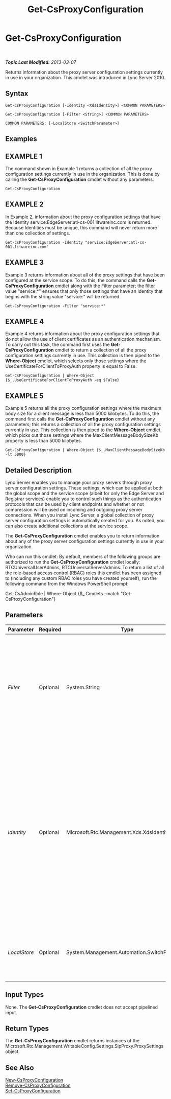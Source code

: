 ﻿---
title: Get-CsProxyConfiguration
TOCTitle: Get-CsProxyConfiguration
ms:assetid: e4836619-026f-4df0-adbd-aa5216e36368
ms:mtpsurl: https://technet.microsoft.com/en-us/library/Gg399011(v=OCS.15)
ms:contentKeyID: 48185728
ms.date: 07/23/2014
mtps_version: v=OCS.15
---

<div data-xmlns="http://www.w3.org/1999/xhtml">

<div class="topic" data-xmlns="http://www.w3.org/1999/xhtml" data-msxsl="urn:schemas-microsoft-com:xslt" data-cs="http://msdn.microsoft.com/en-us/">

<div data-asp="http://msdn2.microsoft.com/asp">

# Get-CsProxyConfiguration

</div>

<div id="mainSection">

<div id="mainBody">

<span> </span>

_**Topic Last Modified:** 2013-03-07_

Returns information about the proxy server configuration settings currently in use in your organization. This cmdlet was introduced in Lync Server 2010.

<div>

## Syntax

    Get-CsProxyConfiguration [-Identity <XdsIdentity>] <COMMON PARAMETERS>

    Get-CsProxyConfiguration [-Filter <String>] <COMMON PARAMETERS>

    COMMON PARAMETERS: [-LocalStore <SwitchParameter>]

</div>

<div>

## Examples

<div>

## EXAMPLE 1

The command shown in Example 1 returns a collection of all the proxy configuration settings currently in use in the organization. This is done by calling the **Get-CsProxyConfiguration** cmdlet without any parameters.

    Get-CsProxyConfiguration

</div>

<div>

## EXAMPLE 2

In Example 2, information about the proxy configuration settings that have the Identity service:EdgeServer:atl-cs-001.litwareinc.com is returned. Because Identities must be unique, this command will never return more than one collection of settings.

    Get-CsProxyConfiguration -Identity "service:EdgeServer:atl-cs-001.litwareinc.com"

</div>

<div>

## EXAMPLE 3

Example 3 returns information about all of the proxy settings that have been configured at the service scope. To do this, the command calls the **Get-CsProxyConfiguration** cmdlet along with the Filter parameter; the filter value "service:\*" ensures that only those settings that have an Identity that begins with the string value "service:" will be returned.

    Get-CsProxyConfiguration -Filter "service:*"

</div>

<div>

## EXAMPLE 4

Example 4 returns information about the proxy configuration settings that do not allow the use of client certificates as an authentication mechanism. To carry out this task, the command first uses the **Get-CsProxyConfiguration** cmdlet to return a collection of all the proxy configuration settings currently in use. This collection is then piped to the **Where-Object** cmdlet, which selects only those settings where the UseCertificateForClientToProxyAuth property is equal to False.

    Get-CsProxyConfiguration | Where-Object {$_.UseCertificateForClientToProxyAuth -eq $False}

</div>

<div>

## EXAMPLE 5

Example 5 returns all the proxy configuration settings where the maximum body size for a client message is less than 5000 kilobytes. To do this, the command first calls the **Get-CsProxyConfiguration** cmdlet without any parameters; this returns a collection of all the proxy configuration settings currently in use. This collection is then piped to the **Where-Object** cmdlet, which picks out those settings where the MaxClientMessageBodySizeKb property is less than 5000 kilobytes.

    Get-CsProxyConfiguration | Where-Object {$_.MaxClientMessageBodySizeKb -lt 5000}

</div>

</div>

<div>

## Detailed Description

Lync Server enables you to manage your proxy servers through proxy server configuration settings. These settings, which can be applied at both the global scope and the service scope (albeit for only the Edge Server and Registrar services) enable you to control such things as the authentication protocols that can be used by client endpoints and whether or not compression will be used on incoming and outgoing proxy server connections. When you install Lync Server, a global collection of proxy server configuration settings is automatically created for you. As noted, you can also create additional collections at the service scope.

The **Get-CsProxyConfiguration** cmdlet enables you to return information about any of the proxy server configuration settings currently in use in your organization.

Who can run this cmdlet: By default, members of the following groups are authorized to run the **Get-CsProxyConfiguration** cmdlet locally: RTCUniversalUserAdmins, RTCUniversalServerAdmins. To return a list of all the role-based access control (RBAC) roles this cmdlet has been assigned to (including any custom RBAC roles you have created yourself), run the following command from the Windows PowerShell prompt:

Get-CsAdminRole | Where-Object {$\_.Cmdlets –match "Get-CsProxyConfiguration"}

</div>

<div>

## Parameters


<table>
<colgroup>
<col style="width: 25%" />
<col style="width: 25%" />
<col style="width: 25%" />
<col style="width: 25%" />
</colgroup>
<thead>
<tr class="header">
<th>Parameter</th>
<th>Required</th>
<th>Type</th>
<th>Description</th>
</tr>
</thead>
<tbody>
<tr class="odd">
<td><p><em>Filter</em></p></td>
<td><p>Optional</p></td>
<td><p>System.String</p></td>
<td><p>Enables you to use wildcards when specifying the proxy configuration settings to be returned. For example, this syntax returns all the settings configured at the service scope: -Filter &quot;service:*&quot;.</p>
<p>You cannot use both the Filter and the Identity parameters in the same command.</p></td>
</tr>
<tr class="even">
<td><p><em>Identity</em></p></td>
<td><p>Optional</p></td>
<td><p>Microsoft.Rtc.Management.Xds.XdsIdentity</p></td>
<td><p>Unique identifier for the proxy server configuration settings to be returned. To return the global settings, use this syntax: -Identity global. To return settings configured at the service scope, use syntax similar to this: -Identity &quot;service:EdgeServer:atl-cs-001.litwareinc.com&quot;. Note that you cannot use wildcards when specifying an Identity. If you want to (or need to) use wildcards, use the Filter parameter instead.</p>
<p>If this parameter is not included, the <strong>Get-CsProxyConfiguration</strong> cmdlet returns all of the proxy server settings currently in use in your organization.</p></td>
</tr>
<tr class="odd">
<td><p><em>LocalStore</em></p></td>
<td><p>Optional</p></td>
<td><p>System.Management.Automation.SwitchParameter</p></td>
<td><p>Retrieves the proxy configuration data from the local replica of the Central Management store rather than from the Central Management store itself.</p></td>
</tr>
</tbody>
</table>


</div>

<div>

## Input Types

None. The **Get-CsProxyConfiguration** cmdlet does not accept pipelined input.

</div>

<div>

## Return Types

The **Get-CsProxyConfiguration** cmdlet returns instances of the Microsoft.Rtc.Management.WritableConfig.Settings.SipProxy.ProxySettings object.

</div>

<div>

## See Also


[New-CsProxyConfiguration](new-csproxyconfiguration.md)  
[Remove-CsProxyConfiguration](remove-csproxyconfiguration.md)  
[Set-CsProxyConfiguration](set-csproxyconfiguration.md)  
  

</div>

</div>

<span> </span>

</div>

</div>

</div>

